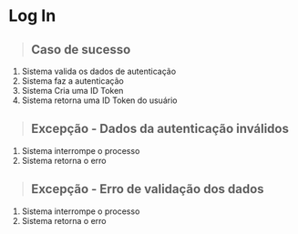 # Log In

> ## Caso de sucesso
1. Sistema valida os dados de autenticação
2. Sistema faz a autenticação
3. Sistema Cria uma ID Token
4. Sistema retorna uma ID Token do usuário


> ## Excepção - Dados da autenticação inválidos
1. Sistema interrompe o processo
2. Sistema retorna o erro

> ## Excepção - Erro de validação dos  dados
1. Sistema interrompe o processo
2. Sistema retorna o erro